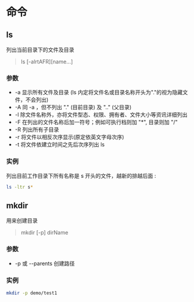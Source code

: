 # 命令

## ls

列出当前目录下的文件及目录

> ls [-alrtAFR][name...]

### 参数

- -a 显示所有文件及目录 (ls 内定将文件名或目录名称开头为"."的视为隐藏文件，不会列出)
- -A 同 -a ，但不列出 "." (目前目录) 及 ".." (父目录)
- -l 除文件名称外，亦将文件型态、权限、拥有者、文件大小等资讯详细列出
- -F 在列出的文件名称后加一符号；例如可执行档则加 "\*", 目录则加 "/"
- -R 列出所有子目录
- -r 将文件以相反次序显示(原定依英文字母次序)
- -t 将文件依建立时间之先后次序列出 ls

### 实例

列出目前工作目录下所有名称是 s 开头的文件，越新的排越后面 :

```bash
ls -ltr s*
```

## mkdir

用来创建目录

> mkdir [-p] dirName

### 参数

- -p 或 --parents 创建路径

### 实例

```bash
mkdir -p demo/test1
```
